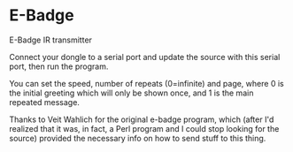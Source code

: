 # E-Badge
E-Badge IR transmitter

Connect your dongle to a serial port and update the source with this serial port, then run the program.

You can set the speed, number of repeats (0=infinite) and page, where 0 is the initial greeting which will only be shown once, and 1 is the main repeated message.

Thanks to Veit Wahlich for the original e-badge program, which (after I'd realized that it was, in fact, a Perl program and I could stop looking for the source) provided the necessary info on how to send stuff to this thing.

